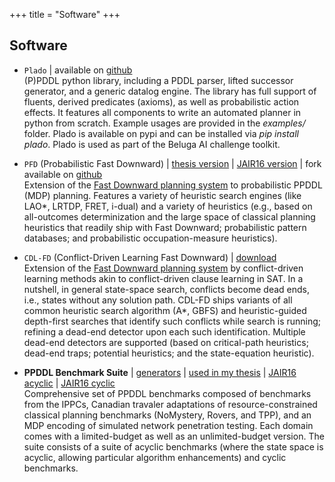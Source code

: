 +++
title = "Software"
+++

## Software
- `Plado` | available on [github](https://github.com/massle/plado) <br/>
(P)PDDL python library, including a PDDL parser, lifted successor generator, and a generic datalog engine. The library has full support of fluents, derived predicates (axioms), as well as probabilistic action effects. It features all components to write an automated planner in python from scratch. Example usages are provided in the *examples/* folder. Plado is available on pypi and can be installed via *pip install plado*. Plado is used as part of the Beluga AI challenge toolkit.

- `PFD` (Probabilistic Fast Downward) | [thesis version](https://zenodo.org/records/6992688/files/code.zip?download=1) | [JAIR16 version](https://massle.github.io/fd-prob-jair.zip) | fork available on [github](https://github.com/fai-saarland/probfd)<br/>
Extension of the [Fast Downward planning system](https://www.fast-downward.org) to probabilistic PPDDL (MDP) planning. Features a variety of heuristic search engines (like LAO*, LRTDP, FRET, i-dual) and a variety of heuristics (e.g., based on all-outcomes determinization and the large space of classical planning heuristics that readily ship with Fast Downward; probabilistic pattern databases; and probabilistic occupation-measure heuristics).

- `CDL-FD` (Conflict-Driven Learning Fast Downward) | [download](https://zenodo.org/records/6992688/files/code.zip?download=1)<br/>
Extension of the [Fast Downward planning system](https://www.fast-downward.org) by conflict-driven learning methods akin to conflict-driven clause learning in SAT. In a nutshell, in general state-space search, conflicts become dead ends, i.e., states without any solution path. CDL-FD ships variants of all common heuristic search algorithm (A*, GBFS) and heuristic-guided depth-first searches that identify such conflicts while search is running; refining a dead-end detector upon each such identification. Multiple dead-end detectors are supported (based on critical-path heuristics; dead-end traps; potential heuristics; and the state-equation heuristic). 

- **PPDDL Benchmark Suite** | [generators](https://github.com/massle/ppddl-generators) | [used in my thesis](https://zenodo.org/records/6992688/files/benchmarks.zip?download=1) | [JAIR16 acyclic](https://massle.github.io/ppddl-benchmarks-acyclic.tar.bz2) | [JAIR16 cyclic](https://massle.github.io/ppddl-benchmarks-cyclic.tar.bz2)<br/>
 Comprehensive set of PPDDL benchmarks composed of benchmarks from the IPPCs, Canadian travaler adaptations of resource-constrained classical planning benchmarks (NoMystery, Rovers, and TPP), and an MDP encoding of simulated network penetration testing. Each domain comes with a limited-budget as well as an unlimited-budget version. The suite consists of a suite of acyclic benchmarks (where the state space is acyclic, allowing particular algorithm enhancements) and cyclic benchmarks. 
